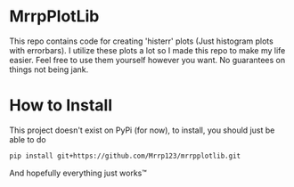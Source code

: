 # MrrpPlotLib
This repo contains code for creating 'histerr' plots (Just histogram plots with errorbars). I utilize these plots a lot so
I made this repo to make my life easier. Feel free to use them yourself however you want. No guarantees on things not being jank.

# How to Install
This project doesn't exist on PyPi (for now), to install, you should just be able to do
```bash
pip install git+https://github.com/Mrrp123/mrrpplotlib.git
```
And hopefully everything just works&trade;